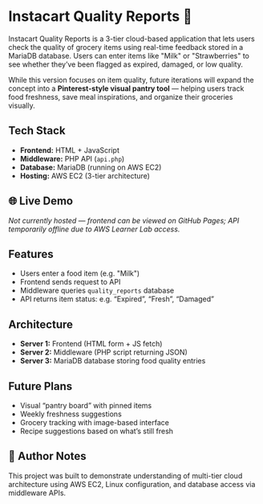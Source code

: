 # Instacart Quality Reports 🛒

Instacart Quality Reports is a 3-tier cloud-based application that lets users check the quality of grocery items using real-time feedback stored in a MariaDB database. Users can enter items like "Milk" or "Strawberries" to see whether they’ve been flagged as expired, damaged, or low quality.

While this version focuses on item quality, future iterations will expand the concept into a **Pinterest-style visual pantry tool** — helping users track food freshness, save meal inspirations, and organize their groceries visually.

## Tech Stack

- **Frontend:** HTML + JavaScript
- **Middleware:** PHP API (`api.php`)
- **Database:** MariaDB (running on AWS EC2)
- **Hosting:** AWS EC2 (3-tier architecture)

## 🌐 Live Demo

*Not currently hosted — frontend can be viewed on GitHub Pages; API temporarily offline due to AWS Learner Lab access.*

## Features

- Users enter a food item (e.g. "Milk")
- Frontend sends request to API
- Middleware queries `quality_reports` database
- API returns item status: e.g. “Expired”, “Fresh”, “Damaged”

## Architecture

- **Server 1:** Frontend (HTML form + JS fetch)
- **Server 2:** Middleware (PHP script returning JSON)
- **Server 3:** MariaDB database storing food quality entries

## Future Plans

- Visual “pantry board” with pinned items
- Weekly freshness suggestions
- Grocery tracking with image-based interface
- Recipe suggestions based on what’s still fresh

## 🧠 Author Notes

This project was built to demonstrate understanding of multi-tier cloud architecture using AWS EC2, Linux configuration, and database access via middleware APIs.

